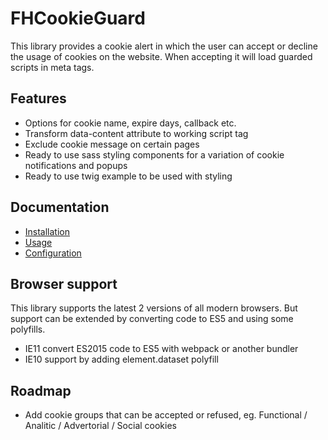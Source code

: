 # FHCookieGuard

This library provides a cookie alert in which the user can accept or decline the usage of cookies on the website.
When accepting it will load guarded scripts in meta tags.

## Features

* Options for cookie name, expire days, callback etc.
* Transform data-content attribute to working script tag
* Exclude cookie message on certain pages
* Ready to use sass styling components for a variation of cookie notifications and popups
* Ready to use twig example to be used with styling

## Documentation

- [Installation](doc/installation.md)
- [Usage](doc/usage.md)
- [Configuration](doc/configuration.md)

## Browser support

This library supports the latest 2 versions of all modern browsers. But support can be extended by converting code to ES5 and using some polyfills.
- IE11 convert ES2015 code to ES5 with webpack or another bundler
- IE10 support by adding element.dataset polyfill

## Roadmap

* Add cookie groups that can be accepted or refused, eg. Functional / Analitic / Advertorial / Social cookies
